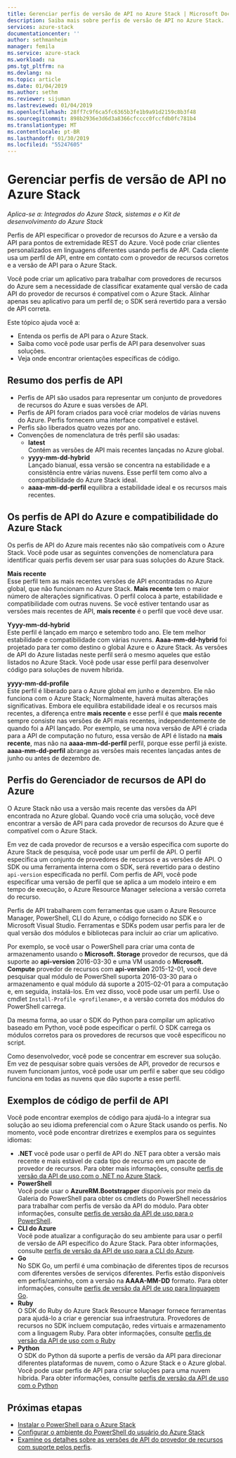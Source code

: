```yaml
---
title: Gerenciar perfis de versão de API no Azure Stack | Microsoft Docs
description: Saiba mais sobre perfis de versão de API no Azure Stack.
services: azure-stack
documentationcenter: ''
author: sethmanheim
manager: femila
ms.service: azure-stack
ms.workload: na
pms.tgt_pltfrm: na
ms.devlang: na
ms.topic: article
ms.date: 01/04/2019
ms.author: sethm
ms.reviewer: sijuman
ms.lastreviewed: 01/04/2019
ms.openlocfilehash: 28ff7c9f6ca5fc6365b3fe1b9a91d2159c8b3f48
ms.sourcegitcommit: 898b2936e3d6d3a8366cfcccc0fccfdb0fc781b4
ms.translationtype: MT
ms.contentlocale: pt-BR
ms.lasthandoff: 01/30/2019
ms.locfileid: "55247605"
---
```

# <a name="manage-api-version-profiles-in-azure-stack"></a>Gerenciar perfis de versão de API no Azure Stack

*Aplica-se a: Integrados do Azure Stack, sistemas e o Kit de desenvolvimento do Azure Stack*

Perfis de API especificar o provedor de recursos do Azure e a versão da API para pontos de extremidade REST do Azure. Você pode criar clientes personalizados em linguagens diferentes usando perfis de API. Cada cliente usa um perfil de API, entre em contato com o provedor de recursos corretos e a versão de API para o Azure Stack.

Você pode criar um aplicativo para trabalhar com provedores de recursos do Azure sem a necessidade de classificar exatamente qual versão de cada API do provedor de recursos é compatível com o Azure Stack. Alinhar apenas seu aplicativo para um perfil de; o SDK será revertido para a versão de API correta.

Este tópico ajuda você a:

 - Entenda os perfis de API para o Azure Stack.
 - Saiba como você pode usar perfis de API para desenvolver suas soluções.
 - Veja onde encontrar orientações específicas de código.

## <a name="summary-of-api-profiles"></a>Resumo dos perfis de API

- Perfis de API são usados para representar um conjunto de provedores de recursos do Azure e suas versões de API.
- Perfis de API foram criados para você criar modelos de várias nuvens do Azure. Perfis fornecem uma interface compatível e estável.
- Perfis são liberados quatro vezes por ano.
- Convenções de nomenclatura de três perfil são usadas:
    - **latest**  
        Contém as versões de API mais recentes lançadas no Azure global.
    - **yyyy-mm-dd-hybrid**  
    Lançado bianual, essa versão se concentra na estabilidade e a consistência entre várias nuvens. Esse perfil tem como alvo a compatibilidade do Azure Stack ideal.
    - **aaaa-mm-dd-perfil** equilibra a estabilidade ideal e os recursos mais recentes.

## <a name="azure-api-profiles-and-azure-stack-compatibility"></a>Os perfis de API do Azure e compatibilidade do Azure Stack

Os perfis de API do Azure mais recentes não são compatíveis com o Azure Stack. Você pode usar as seguintes convenções de nomenclatura para identificar quais perfis devem ser usar para suas soluções do Azure Stack.

**Mais recente**  
Esse perfil tem as mais recentes versões de API encontradas no Azure global, que não funcionam no Azure Stack. **Mais recente** tem o maior número de alterações significativas. O perfil coloca à parte, estabilidade e compatibilidade com outras nuvens. Se você estiver tentando usar as versões mais recentes de API, **mais recente** é o perfil que você deve usar.

**Yyyy-mm-dd-hybrid**  
Este perfil é lançado em março e setembro todo ano. Ele tem melhor estabilidade e compatibilidade com várias nuvens. **Aaaa-mm-dd-hybrid** foi projetado para ter como destino o global Azure e o Azure Stack. As versões de API do Azure listadas neste perfil será o mesmo aqueles que estão listados no Azure Stack. Você pode usar esse perfil para desenvolver código para soluções de nuvem híbrida.

**yyyy-mm-dd-profile**  
Este perfil é liberado para o Azure global em junho e dezembro. Ele não funciona com o Azure Stack; Normalmente, haverá muitas alterações significativas. Embora ele equilibra estabilidade ideal e os recursos mais recentes, a diferença entre **mais recente** e esse perfil é que **mais recente** sempre consiste nas versões de API mais recentes, independentemente de quando foi a API lançado. Por exemplo, se uma nova versão de API é criada para a API de computação no futuro, essa versão de API é listado na **mais recente**, mas não na **aaaa-mm-dd-perfil** perfil, porque esse perfil já existe. **aaaa-mm-dd-perfil** abrange as versões mais recentes lançadas antes de junho ou antes de dezembro de.

## <a name="azure-resource-manager-api-profiles"></a>Perfis do Gerenciador de recursos de API do Azure

O Azure Stack não usa a versão mais recente das versões da API encontrada no Azure global. Quando você cria uma solução, você deve encontrar a versão de API para cada provedor de recursos do Azure que é compatível com o Azure Stack.

Em vez de cada provedor de recursos e a versão específica com suporte do Azure Stack de pesquisa, você pode usar um perfil de API. O perfil especifica um conjunto de provedores de recursos e as versões de API. O SDK ou uma ferramenta interna com o SDK, será revertido para o destino `api-version` especificada no perfil. Com perfis de API, você pode especificar uma versão de perfil que se aplica a um modelo inteiro e em tempo de execução, o Azure Resource Manager seleciona a versão correta do recurso.

Perfis de API trabalharem com ferramentas que usam o Azure Resource Manager, PowerShell, CLI do Azure, o código fornecido no SDK e o Microsoft Visual Studio. Ferramentas e SDKs podem usar perfis para ler de qual versão dos módulos e bibliotecas para incluir ao criar um aplicativo.

Por exemplo, se você usar o PowerShell para criar uma conta de armazenamento usando o **Microsoft. Storage** provedor de recursos, que dá suporte ao **api-version** 2016-03-30 e uma VM usando o  **Microsoft. Compute** provedor de recursos com **api-version** 2015-12-01, você deve pesquisar qual módulo de PowerShell suporta 2016-03-30 para o armazenamento e qual módulo dá suporte a 2015-02-01 para a computação e, em seguida, instalá-los. Em vez disso, você pode usar um perfil. Use o cmdlet `Install-Profile <profilename>`, e a versão correta dos módulos do PowerShell carrega.

Da mesma forma, ao usar o SDK do Python para compilar um aplicativo baseado em Python, você pode especificar o perfil. O SDK carrega os módulos corretos para os provedores de recursos que você especificou no script.

Como desenvolvedor, você pode se concentrar em escrever sua solução. Em vez de pesquisar sobre quais versões de API, provedor de recursos e nuvem funcionam juntos, você pode usar um perfil e saber que seu código funciona em todas as nuvens que dão suporte a esse perfil.

## <a name="api-profile-code-samples"></a>Exemplos de código de perfil de API

Você pode encontrar exemplos de código para ajudá-lo a integrar sua solução ao seu idioma preferencial com o Azure Stack usando os perfis. No momento, você pode encontrar diretrizes e exemplos para os seguintes idiomas:

- **.NET** você pode usar o perfil de API do .NET para obter a versão mais recente e mais estável de cada tipo de recurso em um pacote de provedor de recursos. Para obter mais informações, consulte [perfis de versão da API de uso com o .NET no Azure Stack](azure-stack-version-profiles-net.md).
- **PowerShell**  
Você pode usar o **AzureRM.Bootstrapper** disponíveis por meio da Galeria do PowerShell para obter os cmdlets do PowerShell necessários para trabalhar com perfis de versão da API do módulo. Para obter informações, consulte [perfis de versão da API de uso para o PowerShell](azure-stack-version-profiles-powershell.md).
- **CLI do Azure**  
Você pode atualizar a configuração do seu ambiente para usar o perfil de versão de API específico do Azure Stack. Para obter informações, consulte [perfis de versão da API de uso para a CLI do Azure](azure-stack-version-profiles-azurecli2.md).
- **Go**  
No SDK Go, um perfil é uma combinação de diferentes tipos de recursos com diferentes versões de serviços diferentes. Perfis estão disponíveis em perfis/caminho, com a versão na **AAAA-MM-DD** formato. Para obter informações, consulte [perfis de versão da API de uso para linguagem Go](azure-stack-version-profiles-go.md).
- **Ruby**  
O SDK do Ruby do Azure Stack Resource Manager fornece ferramentas para ajudá-lo a criar e gerenciar sua infraestrutura. Provedores de recursos no SDK incluem computação, redes virtuais e armazenamento com a linguagem Ruby. Para obter informações, consulte [perfis de versão da API de uso com o Ruby](azure-stack-version-profiles-ruby.md)
- **Python**  
O SDK do Python dá suporte a perfis de versão da API para direcionar diferentes plataformas de nuvem, como o Azure Stack e o Azure global. Você pode usar perfis de API para criar soluções para uma nuvem híbrida. Para obter informações, consulte [perfis de versão da API de uso com o Python](azure-stack-version-profiles-python.md)

## <a name="next-steps"></a>Próximas etapas

* [Instalar o PowerShell para o Azure Stack](azure-stack-powershell-install.md)
* [Configurar o ambiente do PowerShell do usuário do Azure Stack](azure-stack-powershell-configure-user.md)
* [Examine os detalhes sobre as versões de API do provedor de recursos com suporte pelos perfis](azure-stack-profiles-azure-resource-manager-versions.md).
